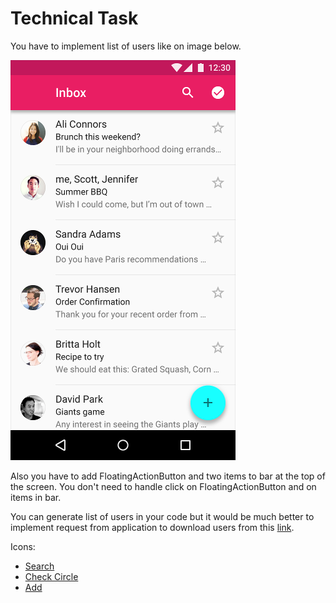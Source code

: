 # Technical Task

You have to implement list of users like on image below.


![alt tag](https://raw.githubusercontent.com/vyatsykiv/Flutter-Task/main/screenshot.png)


Also you have to add FloatingActionButton and two items to bar at the top of the screen. You don't need to handle click on FloatingActionButton and on items in bar.


You can generate list of users in your code but it would be much better to implement request from application to download users from this [link](https://raw.githubusercontent.com/vyatsykiv/Flutter-Task/main/users.json). 

Icons:
- [Search](https://raw.githubusercontent.com/vyatsykiv/Flutter-Task/main/ic_search_white.png)
- [Check Circle](https://raw.githubusercontent.com/vyatsykiv/Flutter-Task/main/ic_check_circle_white.png)
- [Add](https://raw.githubusercontent.com/vyatsykiv/Flutter-Task/main/ic_add_black.png) 
